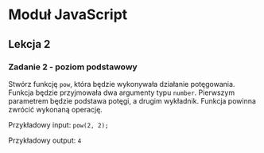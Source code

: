# Moduł JavaScript
## Lekcja 2
### Zadanie 2 - poziom podstawowy 
Stwórz funkcję `pow`, która będzie wykonywała działanie potęgowania. Funkcja będzie przyjmowała dwa argumenty typu `number`. Pierwszym parametrem będzie podstawa potęgi, a drugim wykładnik. Funkcja powinna zwrócić wykonaną operację. 

Przykładowy input:
`pow(2, 2);`

Przykładowy output:
`4`

